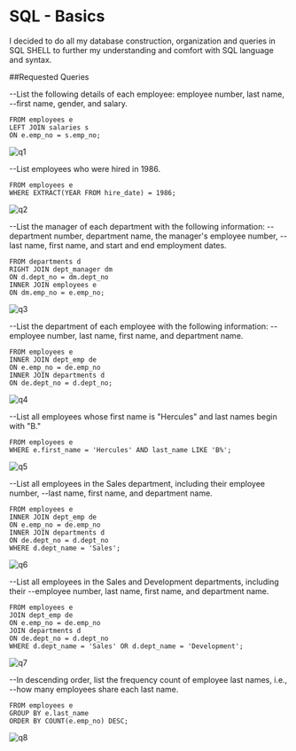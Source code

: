 # SQL - Basics 

I decided to do all my database construction, organization and queries in SQL SHELL to further my understanding and 
comfort with SQL language and syntax.


##Requested Queries

--List the following details of each employee: employee number, last name, 
--first name, gender, and salary.

```SELECT e.emp_no, e.last_name,e.first_name,e.gender,s.salary
FROM employees e
LEFT JOIN salaries s
ON e.emp_no = s.emp_no;
```

![q1](https://user-images.githubusercontent.com/50157566/62245071-56941880-b3a6-11e9-8a76-ae374733d0d6.png)


--List employees who were hired in 1986.

```SELECT e.emp_no, e.last_name, e.first_name, e.hire_date
FROM employees e
WHERE EXTRACT(YEAR FROM hire_date) = 1986;
```
![q2](https://user-images.githubusercontent.com/50157566/62245072-56941880-b3a6-11e9-85c9-69dd53e86cad.png)

--List the manager of each department with the following information: 
--department number, department name, the manager's employee number, 
--last name, first name, and start and end employment dates.

```SELECT d.dept_no, d.dept_name,dm.emp_no,e.last_name,e.first_name,dm.from_date, dm.to_date
FROM departments d
RIGHT JOIN dept_manager dm
ON d.dept_no = dm.dept_no
INNER JOIN employees e
ON dm.emp_no = e.emp_no;
```
![q3](https://user-images.githubusercontent.com/50157566/62245073-56941880-b3a6-11e9-8b5f-c8932d968b28.png)

--List the department of each employee with the following information: 
--employee number, last name, first name, and department name.

```SELECT e.emp_no, e.last_name, e.first_name, d.dept_name
FROM employees e
INNER JOIN dept_emp de
ON e.emp_no = de.emp_no
INNER JOIN departments d
ON de.dept_no = d.dept_no;
```
![q4](https://user-images.githubusercontent.com/50157566/62245074-56941880-b3a6-11e9-83cf-838dd7604395.png)

--List all employees whose first name is "Hercules" and last names begin with "B."

```SELECT e.emp_no, e.last_name, e.first_name
FROM employees e
WHERE e.first_name = 'Hercules' AND last_name LIKE 'B%';
```
![q5](https://user-images.githubusercontent.com/50157566/62245067-56941880-b3a6-11e9-9040-5b54cf157adc.png)

--List all employees in the Sales department, including their employee number, 
--last name, first name, and department name.

```SELECT e.emp_no, e.last_name, e.first_name, d.dept_name
FROM employees e
INNER JOIN dept_emp de
ON e.emp_no = de.emp_no
INNER JOIN departments d
ON de.dept_no = d.dept_no
WHERE d.dept_name = 'Sales';
```
![q6](https://user-images.githubusercontent.com/50157566/62245068-56941880-b3a6-11e9-9c11-c330f4e2c693.png)

--List all employees in the Sales and Development departments, including their 
--employee number, last name, first name, and department name.

```SELECT e.emp_no, e.last_name, e.first_name, d.dept_name
FROM employees e
JOIN dept_emp de
ON e.emp_no = de.emp_no
JOIN departments d
ON de.dept_no = d.dept_no
WHERE d.dept_name = 'Sales' OR d.dept_name = 'Development';
```
![q7](https://user-images.githubusercontent.com/50157566/62245069-56941880-b3a6-11e9-9318-cdbb76986172.png)

--In descending order, list the frequency count of employee last names, i.e., 
--how many employees share each last name.

```SELECT e.last_name, COUNT (e.emp_no)
FROM employees e
GROUP BY e.last_name
ORDER BY COUNT(e.emp_no) DESC;
```
![q8](https://user-images.githubusercontent.com/50157566/62245070-56941880-b3a6-11e9-8b81-a7cdc287ee6f.png)

